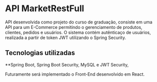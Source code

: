 # API MarketRestFull

API desenvolvida como projeto do curso de graduação, consiste em uma API para um E-Commerce permitindo o gerenciamento de produtos, clientes, pedidos e usuários. O sistema contém autênticaço de usuários, realizada a partir de token JWT utilizando o Spring Security.

## Tecnologias utilizadas

**Spring Boot, Spring Boot Security, MySQL e JWT Security,

Futuramente será implementado o Front-End desenvolvido em React.
